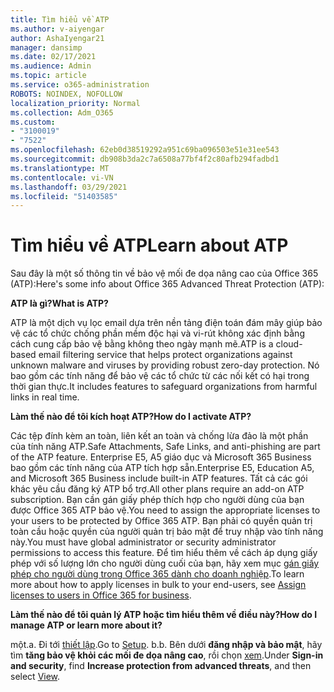 ```yaml
---
title: Tìm hiểu về ATP
ms.author: v-aiyengar
author: AshaIyengar21
manager: dansimp
ms.date: 02/17/2021
ms.audience: Admin
ms.topic: article
ms.service: o365-administration
ROBOTS: NOINDEX, NOFOLLOW
localization_priority: Normal
ms.collection: Adm_O365
ms.custom:
- "3100019"
- "7522"
ms.openlocfilehash: 62eb0d38519292a951c69ba096503e51e31ee543
ms.sourcegitcommit: db908b3da2c7a6508a77bf4f2c80afb294fadbd1
ms.translationtype: MT
ms.contentlocale: vi-VN
ms.lasthandoff: 03/29/2021
ms.locfileid: "51403585"
---
```

# <a name="learn-about-atp"></a><span data-ttu-id="f2161-102">Tìm hiểu về ATP</span><span class="sxs-lookup"><span data-stu-id="f2161-102">Learn about ATP</span></span>

<span data-ttu-id="f2161-103">Sau đây là một số thông tin về bảo vệ mối đe dọa nâng cao của Office 365 (ATP):</span><span class="sxs-lookup"><span data-stu-id="f2161-103">Here's some info about Office 365 Advanced Threat Protection (ATP):</span></span>

<span data-ttu-id="f2161-104">**ATP là gì?**</span><span class="sxs-lookup"><span data-stu-id="f2161-104">**What is ATP?**</span></span>

<span data-ttu-id="f2161-105">ATP là một dịch vụ lọc email dựa trên nền tảng điện toán đám mây giúp bảo vệ các tổ chức chống phần mềm độc hại và vi-rút không xác định bằng cách cung cấp bảo vệ bằng không theo ngày mạnh mẽ.</span><span class="sxs-lookup"><span data-stu-id="f2161-105">ATP is a cloud-based email filtering service that helps protect organizations against unknown malware and viruses by providing robust zero-day protection.</span></span> <span data-ttu-id="f2161-106">Nó bao gồm các tính năng để bảo vệ các tổ chức từ các nối kết có hại trong thời gian thực.</span><span class="sxs-lookup"><span data-stu-id="f2161-106">It includes features to safeguard organizations from harmful links in real time.</span></span>

<span data-ttu-id="f2161-107">**Làm thế nào để tôi kích hoạt ATP?**</span><span class="sxs-lookup"><span data-stu-id="f2161-107">**How do I activate ATP?**</span></span>

<span data-ttu-id="f2161-108">Các tệp đính kèm an toàn, liên kết an toàn và chống lừa đảo là một phần của tính năng ATP.</span><span class="sxs-lookup"><span data-stu-id="f2161-108">Safe Attachments, Safe Links, and anti-phishing are part of the ATP feature.</span></span> <span data-ttu-id="f2161-109">Enterprise E5, A5 giáo dục và Microsoft 365 Business bao gồm các tính năng của ATP tích hợp sẵn.</span><span class="sxs-lookup"><span data-stu-id="f2161-109">Enterprise E5, Education A5, and Microsoft 365 Business include built-in ATP features.</span></span> <span data-ttu-id="f2161-110">Tất cả các gói khác yêu cầu đăng ký ATP bổ trợ.</span><span class="sxs-lookup"><span data-stu-id="f2161-110">All other plans require an add-on ATP subscription.</span></span> <span data-ttu-id="f2161-111">Bạn cần gán giấy phép thích hợp cho người dùng của bạn được Office 365 ATP bảo vệ.</span><span class="sxs-lookup"><span data-stu-id="f2161-111">You need to assign the appropriate licenses to your users to be protected by Office 365 ATP.</span></span> <span data-ttu-id="f2161-112">Bạn phải có quyền quản trị toàn cầu hoặc quyền của người quản trị bảo mật để truy nhập vào tính năng này.</span><span class="sxs-lookup"><span data-stu-id="f2161-112">You must have global administrator or security administrator permissions to access this feature.</span></span> <span data-ttu-id="f2161-113">Để tìm hiểu thêm về cách áp dụng giấy phép với số lượng lớn cho người dùng cuối của bạn, hãy xem mục [gán giấy phép cho người dùng trong Office 365 dành cho doanh nghiệp](https://go.microsoft.com/fwlink/?linkid=2093435).</span><span class="sxs-lookup"><span data-stu-id="f2161-113">To learn more about how to apply licenses in bulk to your end-users, see [Assign licenses to users in Office 365 for business](https://go.microsoft.com/fwlink/?linkid=2093435).</span></span>

<span data-ttu-id="f2161-114">**Làm thế nào để tôi quản lý ATP hoặc tìm hiểu thêm về điều này?**</span><span class="sxs-lookup"><span data-stu-id="f2161-114">**How do I manage ATP or learn more about it?**</span></span>

<span data-ttu-id="f2161-115">một.</span><span class="sxs-lookup"><span data-stu-id="f2161-115">a.</span></span> <span data-ttu-id="f2161-116">Đi tới [thiết lập](https://go.microsoft.com/fwlink/p/?linkid=2075721).</span><span class="sxs-lookup"><span data-stu-id="f2161-116">Go to [Setup](https://go.microsoft.com/fwlink/p/?linkid=2075721).</span></span>
<span data-ttu-id="f2161-117">b.</span><span class="sxs-lookup"><span data-stu-id="f2161-117">b.</span></span> <span data-ttu-id="f2161-118">Bên dưới **đăng nhập và bảo mật**, hãy tìm **tăng bảo vệ khỏi các mối đe dọa nâng cao**, rồi chọn [xem](https://go.microsoft.com/fwlink/?linkid=2109302).</span><span class="sxs-lookup"><span data-stu-id="f2161-118">Under **Sign-in and security**, find **Increase protection from advanced threats**, and then select [View](https://go.microsoft.com/fwlink/?linkid=2109302).</span></span>
